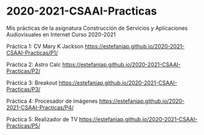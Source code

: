 # 2020-2021-CSAAI-Practicas
Mis prácticas de la asignatura Construcción de Servicios y Aplicaciones Audiovisuales en Internet Curso 2020-2021

Práctica 1: CV Mary K Jackson https://estefaniap.github.io/2020-2021-CSAAI-Practicas/P1/

Práctica 2: Astro Calc https://estefaniap.github.io/2020-2021-CSAAI-Practicas/P2/

Práctica 3: Breakout https://estefaniap.github.io/2020-2021-CSAAI-Practicas/P3/

Práctica 4: Procesador de imágenes https://estefaniap.github.io/2020-2021-CSAAI-Practicas/P4/

Práctica 5: Realizador de TV https://estefaniap.github.io/2020-2021-CSAAI-Practicas/P5/
